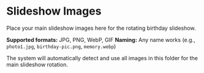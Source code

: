 # Slideshow Images

Place your main slideshow images here for the rotating birthday slideshow.

**Supported formats:** JPG, PNG, WebP, GIF
**Naming:** Any name works (e.g., `photo1.jpg`, `birthday-pic.png`, `memory.webp`)

The system will automatically detect and use all images in this folder for the main slideshow rotation.
